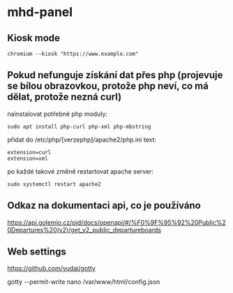 # mhd-panel

## Kiosk mode
`chromium --kiosk "https://www.example.com"`

## Pokud nefunguje získání dat přes php (projevuje se bílou obrazovkou, protože php neví, co má dělat, protože nezná curl)

nainstalovat potřebné php moduly:

`sudo apt install php-curl php-xml php-mbstring`

přidat do /etc/php/[verzephp]/apache2/php.ini text:

```
extension=curl
extension=xml
```

po každé takové změně restartovat apache server:

`sudo systemctl restart apache2`

## Odkaz na dokumentaci api, co je používáno

https://api.golemio.cz/pid/docs/openapi/#/%F0%9F%95%92%20Public%20Departures%20(v2)/get_v2_public_departureboards

## Web settings
https://github.com/yudai/gotty

<!-- https://github.com/tsl0922/ttyd -->

gotty --permit-write nano /var/www/html/config.json